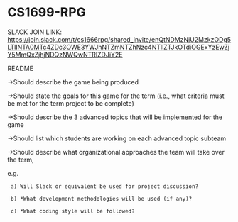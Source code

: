 # CS1699-RPG

SLACK JOIN LINK: https://join.slack.com/t/cs1666rpg/shared_invite/enQtNDMzNjU2MzkzODg5LTllNTA0MTc4ZDc3OWE3YWJhNTZmNTZhNzc4NTllZTJkOTdiOGExYzEwZjY5MmQxZjhjNDQzNWQwNTRlZDJiY2E

README


->Should describe the game being produced

->Should state the goals for this game for the term (i.e., what criteria must be met for the term project to be complete)

->Should describe the 3 advanced topics that will be implemented for the game

->Should list which students are working on each advanced topic subteam

->Should describe what organizational approaches the team will take over the term, 

e.g. 

     a) Will Slack or equivalent be used for project discussion?

     b) *What development methodologies will be used (if any)?
     
     c) *What coding style will be followed?
